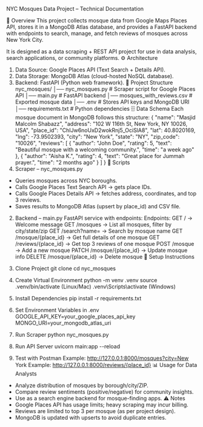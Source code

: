 NYC Mosques Data Project – Technical Documentation

📌 Overview
This project collects mosque data from Google Maps Places API, stores it in a MongoDB Atlas database, and provides a FastAPI backend with endpoints to search, manage, and fetch reviews of mosques across New York City.

It is designed as a data scraping + REST API project for use in data analysis, search applications, or community platforms.
⚙️ Architecture
1. Data Source: Google Places API (Text Search + Details API).
2. Data Storage: MongoDB Atlas (cloud-hosted NoSQL database).
3. Backend: FastAPI (Python web framework).
📂 Project Structure
nyc_mosques/
│── nyc_mosques.py      # Scraper script for Google Places API
│── main.py             # FastAPI backend
│── mosques_with_reviews.csv # Exported mosque data
│── .env                # Stores API keys and MongoDB URI
│── requirements.txt    # Python dependencies
🗄️ Data Schema
Each mosque document in MongoDB follows this structure:
{
  "name": "Masjid Malcolm Shabazz",
  "address": "102 W 116th St, New York, NY 10026, USA",
  "place_id": "ChIJw6noUxD2wokRnj5_OciSlA8",
  "lat": 40.8020169,
  "lng": -73.9502393,
  "city": "New York",
  "state": "NY",
  "zip_code": "10026",
  "reviews": [
    {
      "author": "John Doe",
      "rating": 5,
      "text": "Beautiful mosque with a welcoming community.",
      "time": "a week ago"
    },
    {
      "author": "Aisha K.",
      "rating": 4,
      "text": "Great place for Jummah prayer.",
      "time": "2 months ago"
    }
  ]
}
📜 Scripts
1. Scraper – nyc_mosques.py
- Queries mosques across NYC boroughs.
- Calls Google Places Text Search API → gets place IDs.
- Calls Google Places Details API → fetches address, coordinates, and top 3 reviews.
- Saves results to MongoDB Atlas (upsert by place_id) and CSV file.
2. Backend – main.py
FastAPI service with endpoints:
Endpoints:
GET / → Welcome message
GET /mosques → List all mosques, filter by city/state/zip
GET /search?name= → Search by mosque name
GET /mosque/{place_id} → Get full details of one mosque
GET /reviews/{place_id} → Get top 3 reviews of one mosque
POST /mosque → Add a new mosque
PATCH /mosque/{place_id} → Update mosque info
DELETE /mosque/{place_id} → Delete mosque
🔑 Setup Instructions
1. Clone Project
   git clone <repo-url>
   cd nyc_mosques

2. Create Virtual Environment
   python -m venv .venv
   source .venv/bin/activate (Linux/Mac)
   .venv\Scripts\activate (Windows)

3. Install Dependencies
   pip install -r requirements.txt

4. Set Environment Variables in .env
   GOOGLE_API_KEY=your_google_places_api_key
   MONGO_URI=your_mongodb_atlas_uri

5. Run Scraper
   python nyc_mosques.py

6. Run API Server
   uvicorn main:app --reload

7. Test with Postman
   Example: http://127.0.0.1:8000/mosques?city=New York
   Example: http://127.0.0.1:8000/reviews/{place_id}
📊 Usage for Data Analysts
- Analyze distribution of mosques by borough/city/ZIP.
- Compare review sentiments (positive/negative) for community insights.
- Use as a search engine backend for mosque-finding apps.
⚠️ Notes
- Google Places API has usage limits; heavy scraping may incur billing.
- Reviews are limited to top 3 per mosque (as per project design).
- MongoDB is updated with upserts to avoid duplicate entries.
